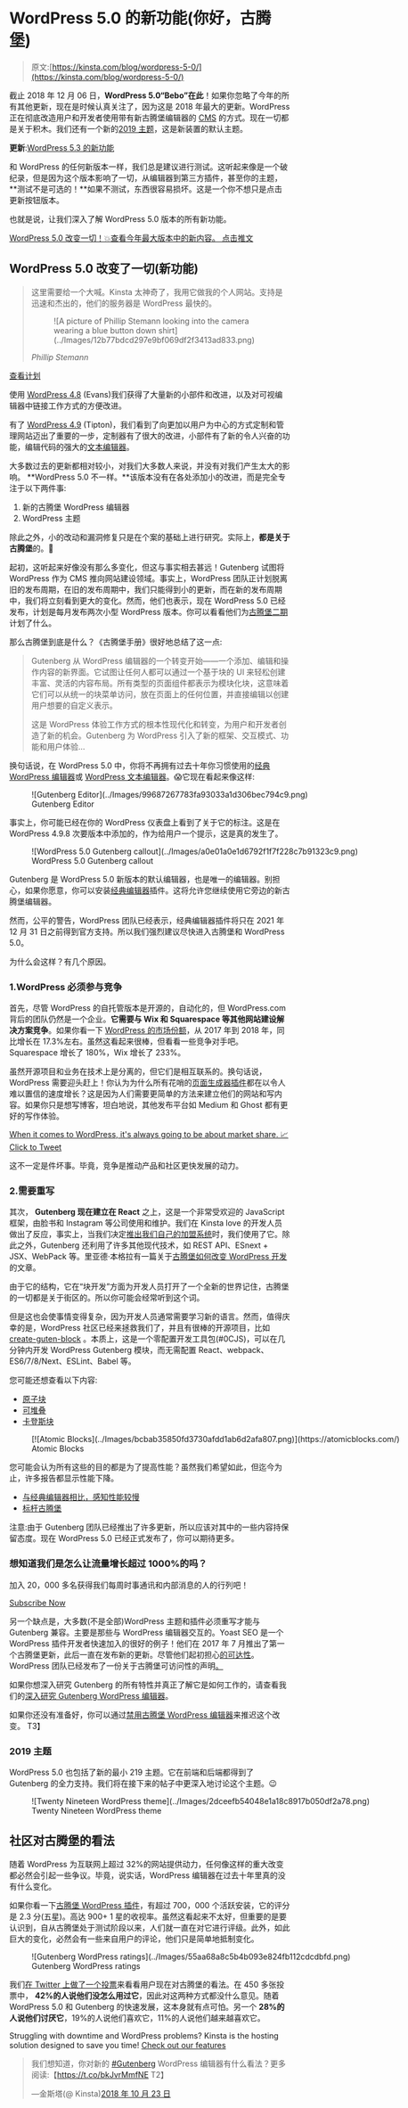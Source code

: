 # WordPress 5.0 的新功能(你好，古腾堡)

> 原文:[https://kinsta.com/blog/wordpress-5-0/](https://kinsta.com/blog/wordpress-5-0/)

截止 2018 年 12 月 06 日，**WordPress 5.0“Bebo”在此**！如果你忽略了今年的所有其他更新，现在是时候认真关注了，因为这是 2018 年最大的更新。WordPress 正在彻底改造用户和开发者使用带有新古腾堡编辑器的 [CMS](https://kinsta.com/knowledgebase/content-management-system/) 的方式。现在一切都是关于积木。我们还有一个新的[2019 主题](https://kinsta.com/blog/twenty-nineteen-theme/)，这是新装置的默认主题。

**更新**:[WordPress 5.3 的新功能](https://kinsta.com/blog/wordpress-5-3/)

和 WordPress 的任何新版本一样，我们总是建议进行测试。这听起来像是一个破纪录，但是因为这个版本影响了一切，从编辑器到第三方插件，甚至你的主题，**测试不是可选的！**如果不测试，东西很容易损坏。这是一个你不想只是点击更新按钮版本。

也就是说，让我们深入了解 WordPress 5.0 版本的所有新功能。

[WordPress 5.0 改变一切！💥查看今年最大版本中的新内容。 点击推文](https://twitter.com/intent/tweet?url=https%3A%2F%2Fkinsta.com%2Fblog%2Fwordpress-5-0%2F&via=kinsta&text=WordPress+5.0+changes+everything%21+%F0%9F%92%A5Check+out+what%27s+new+in+the+biggest+release+of+the+year.&hashtags=WordPress%2Cgutenberg)
<kinsta-advanced-cta language="en_US" type-int-post="34379" type-int-position="0"></kinsta-advanced-cta>

## WordPress 5.0 改变了一切(新功能)

<link rel="stylesheet" href="https://kinsta.com/wp-content/themes/kinsta/dist/components/ctas/cta-mini.css?ver=2e932b8aba3918bfb818">

<aside class="sidebar-cta">

> 这里需要给一个大喊。Kinsta 太神奇了，我用它做我的个人网站。支持是迅速和杰出的，他们的服务器是 WordPress 最快的。
> 
> <footer class="wp-block-kinsta-client-quote__footer">
> 
> <figure class="wp-block-kinsta-client-quote__avatar">![A picture of Phillip Stemann looking into the camera wearing a blue button down shirt](../Images/12b77bdcd297e9bf069df2f3413ad833.png)</figure>
> 
> <cite class="wp-block-kinsta-client-quote__cite">Phillip Stemann</cite></footer>

[查看计划](https://kinsta.com/plans/)</aside>

使用 [WordPress 4.8](https://kinsta.com/blog/wordpress-4-8/) (Evans)我们获得了大量新的小部件和改进，以及对可视编辑器中链接工作方式的方便改进。

有了 [WordPress 4.9](https://kinsta.com/blog/wordpress-4-9/) (Tipton)，我们看到了向更加以用户为中心的方式定制和管理网站迈出了重要的一步，定制器有了很大的改进，小部件有了新的令人兴奋的功能，编辑代码的强大的[文本编辑器](https://kinsta.com/blog/best-text-editors/)。

大多数过去的更新都相对较小，对我们大多数人来说，并没有对我们产生太大的影响。 **WordPress 5.0 不一样。**该版本没有在各处添加小的改进，而是完全专注于以下两件事:

1.  新的古腾堡 WordPress 编辑器
2.  WordPress 主题

除此之外，小的改动和漏洞修复只是在个案的基础上进行研究。实际上，**都是关于古腾堡**的。📇

起初，这听起来好像没有那么多变化，但这与事实相去甚远！Gutenberg 试图将 WordPress 作为 CMS 推向网站建设领域。事实上，WordPress 团队正计划脱离旧的发布周期，在旧的发布周期中，我们只能得到小的更新，而在新的发布周期中，我们将立刻看到更大的变化。然而，他们也表示，现在 WordPress 5.0 已经发布，计划是每月发布两次小型 WordPress 版本。你可以看看他们为[古腾堡二期](https://make.wordpress.org/core/2018/12/08/gutenberg-phase-2/)计划了什么。

那么古腾堡到底是什么？《古腾堡手册》很好地总结了这一点:

> Gutenberg 从 WordPress 编辑器的一个转变开始——一个添加、编辑和操作内容的新界面。它试图让任何人都可以通过一个基于块的 UI 来轻松创建丰富、灵活的内容布局。所有类型的页面组件都表示为模块化块，这意味着它们可以从统一的块菜单访问，放在页面上的任何位置，并直接编辑以创建用户想要的自定义表示。
> 
> 这是 WordPress 体验工作方式的根本性现代化和转变，为用户和开发者创造了新的机会。Gutenberg 为 WordPress 引入了新的框架、交互模式、功能和用户体验…

换句话说，在 WordPress 5.0 中，你将不再拥有过去十年你习惯使用的[经典 WordPress 编辑器](https://kinsta.com/blog/wordpress-tinymce-editor/)或 [WordPress 文本编辑器](https://kinsta.com/blog/wordpress-text-editor/)。😱它现在看起来像这样:

<figure id="attachment_34469" aria-describedby="caption-attachment-34469" style="width: 1427px" class="wp-caption aligncenter">![Gutenberg Editor](../Images/99687267783fa93033a1d306bec794c9.png)

<figcaption id="caption-attachment-34469" class="wp-caption-text">Gutenberg Editor</figcaption>

</figure>

事实上，你可能已经在你的 WordPress 仪表盘上看到了关于它的标注。这是在 WordPress 4.9.8 次要版本中添加的，作为给用户一个提示，这是真的发生了。

<figure id="attachment_29519" aria-describedby="caption-attachment-29519" style="width: 1440px" class="wp-caption aligncenter">![WordPress 5.0 Gutenberg callout](../Images/a0e01a0e1d6792f1f7f228c7b91323c9.png)

<figcaption id="caption-attachment-29519" class="wp-caption-text">WordPress 5.0 Gutenberg callout</figcaption>

</figure>

Gutenberg 是 WordPress 5.0 新版本的默认编辑器，也是唯一的编辑器。别担心，如果你愿意，你可以安装[经典编辑器](https://wordpress.org/plugins/classic-editor/)插件。这将允许您继续使用它旁边的新古腾堡编辑器。

然而，公平的警告，WordPress 团队已经表示，经典编辑器插件将只在 2021 年 12 月 31 日之前得到官方支持。所以我们强烈建议尽快进入古腾堡和 WordPress 5.0。

为什么会这样？有几个原因。
<kinsta-advanced-cta language="en_US" type-int-post="34379" type-int-position="1"></kinsta-advanced-cta>

### 1.WordPress 必须参与竞争

首先，尽管 WordPress 的自托管版本是开源的，自动化的，但 WordPress.com 背后的团队仍然是一个企业。**它需要与 Wix 和 Squarespace 等其他网站建设解决方案竞争**。如果你看一下 [WordPress 的市场份额](https://kinsta.com/wordpress-market-share/)，从 2017 年到 2018 年，同比增长在 17.3%左右。虽然这看起来很棒，但看看一些竞争对手吧。Squarespace 增长了 180%，Wix 增长了 233%。

虽然开源项目和业务在技术上是分离的，但它们是相互联系的。换句话说，WordPress 需要迎头赶上！你认为为什么所有花哨的[页面生成器插件](https://kinsta.com/blog/wordpress-page-builders/)都在以令人难以置信的速度增长？这是因为人们需要更简单的方法来建立他们的网站和写内容。如果你只是想写博客，坦白地说，其他发布平台如 Medium 和 Ghost 都有更好的写作体验。

[When it comes to WordPress, it's always going to be about market share. 📈Click to Tweet](https://twitter.com/intent/tweet?url=https%3A%2F%2Fkinsta.com%2Fblog%2Fwordpress-5-0%2F&via=kinsta&text=When+it+comes+to+WordPress%2C+it%27s+always+going+to+be+about+market+share.+%F0%9F%93%88&hashtags=WordPress%2CCMS)

这不一定是件坏事。毕竟，竞争是推动产品和社区更快发展的动力。

### 2.需要重写

其次， **Gutenberg 现在建立在 React** 之上，这是一个非常受欢迎的 JavaScript 框架，由脸书和 Instagram 等公司使用和维护。我们在 Kinsta love 的开发人员做出了反应，事实上，当我们决定[推出我们自己的加盟系统](https://kinsta.com/blog/affiliate-system/)时，我们使用了它。除此之外，Gutenberg 还利用了许多其他现代技术，如 REST API、ESnext + JSX、WebPack 等。里亚德·本格拉有一篇关于[古腾堡如何改变 WordPress 开发](https://riad.blog/2017/10/06/how-gutenberg-is-changing-wordpress-development/)的文章。

由于它的结构，它在“块开发”方面为开发人员打开了一个全新的世界记住，古腾堡的一切都是关于街区的。所以你可能会经常听到这个词。

但是这也会使事情变得复杂，因为开发人员通常需要学习新的语言。然而，值得庆幸的是，WordPress 社区已经来拯救我们了，并且有很棒的开源项目，比如 [create-guten-block](https://github.com/ahmadawais/create-guten-block) 。本质上，这是一个零配置开发工具包(#0CJS)，可以在几分钟内开发 WordPress Gutenberg 模块，而无需配置 React、webpack、ES6/7/8/Next、ESLint、Babel 等。

您可能还想查看以下内容:

*   [原子块](https://atomicblocks.com/)
*   [可堆叠](https://wpstackable.com/)
*   [卡登斯块](https://wordpress.org/plugins/kadence-blocks/)

<figure id="attachment_34525" aria-describedby="caption-attachment-34525" style="width: 1647px" class="wp-caption aligncenter">[![Atomic Blocks](../Images/bcbab35850fd3730afdd1ab6d2afa807.png)](https://atomicblocks.com/)

<figcaption id="caption-attachment-34525" class="wp-caption-text">Atomic Blocks</figcaption>

</figure>

您可能会认为所有这些的目的都是为了提高性能？虽然我们希望如此，但迄今为止，许多报告都显示性能下降。

*   [与经典编辑器相比，感知性能较慢](https://github.com/WordPress/gutenberg/issues/6466)
*   [标杆古腾堡](https://gschoppe.com/wordpress/benchmarking-gutenberg/)

注意:由于 Gutenberg 团队已经推出了许多更新，所以应该对其中的一些内容持保留态度。现在 WordPress 5.0 已经正式发布了，你可以期待更多。

 <dialog id="newsletter" class="dialog dialog has-dark-blue-background-color email-modal" aria-hidden="true">## 注册订阅时事通讯

<kinsta-form show-name="false" show-phone="false" show-website="false" show-company="false" show-disk-space="false" show-monthly-visits="false" show-number-of-websites="false" show-message="false" submit-button-text="Sign Up Now" submit-button-text-sending="Signing Up..." success-title="Thanks for subscribing!" success-message="Keep an eye out for our next newsletter." terms-template="newsletter" hubspot-source="subscribe_to_newsletter" submit-button-text-loading="Signing Up"></kinsta-form></dialog>

### 想知道我们是怎么让流量增长超过 1000%的吗？

加入 20，000 多名获得我们每周时事通讯和内部消息的人的行列吧！

[Subscribe Now](#newsletter)

另一个缺点是，大多数(不是全部)WordPress 主题和插件必须重写才能与 Gutenberg 兼容。主要是那些与 WordPress 编辑器交互的。Yoast SEO 是一个 WordPress 插件开发者快速加入的很好的例子！他们在 2017 年 7 月推出了第一个古腾堡更新，此后一直在发布新的更新。尽管他们起初担心[的可达性](https://joost.blog/gutenberg-and-yoast-seo/)。WordPress 团队已经发布了一份关于古腾堡可访问性的声明[。](https://make.wordpress.org/core/2018/10/18/regarding-accessibility-in-gutenberg/)

如果你想深入研究 Gutenberg 的所有特性并真正了解它是如何工作的，请查看我们的[深入研究 Gutenberg WordPress 编辑器](https://kinsta.com/blog/gutenberg-wordpress-editor/)。

如果你还没有准备好，你可以通过[禁用古腾堡 WordPress 编辑器](https://kinsta.com/blog/disable-gutenberg-wordpress-editor/)来推迟这个改变。
T3】

### 2019 主题

WordPress 5.0 也包括了新的最小 219 主题。它在前端和后端都得到了 Gutenberg 的全力支持。我们将在接下来的帖子中更深入地讨论这个主题。😉

<figure id="attachment_34592" aria-describedby="caption-attachment-34592" style="width: 1553px" class="wp-caption aligncenter">![Twenty Nineteen WordPress theme](../Images/2dceefb54048e1a18c8917b050df2a78.png)

<figcaption id="caption-attachment-34592" class="wp-caption-text">Twenty Nineteen WordPress theme</figcaption>

</figure>

## 社区对古腾堡的看法

随着 WordPress 为互联网上超过 32%的网站提供动力，任何像这样的重大改变都必然会引起一些争议。毕竟，说实话，WordPress 编辑器在过去十年里真的没有什么变化。

如果你看一下[古腾堡 WordPress 插件](https://wordpress.org/plugins/gutenberg/)，有超过 700，000 个活跃安装，它的评分是 2.3 分(五星)。高达 900+ 1 星的收视率。虽然这看起来不太好，但重要的是要认识到，自从古腾堡处于测试阶段以来，人们就一直在对它进行评级。此外，如此巨大的变化，必然会有一些来自用户的评论，他们只是简单地抵制变化。

<figure id="attachment_37138" aria-describedby="caption-attachment-37138" style="width: 1629px" class="wp-caption aligncenter">![Gutenberg WordPress ratings](../Images/55aa68a8c5b4b093e824fb112cdcdbfd.png)

<figcaption id="caption-attachment-37138" class="wp-caption-text">Gutenberg WordPress ratings</figcaption>

</figure>

我们[在 Twitter 上做了一个投票](https://twitter.com/kinsta/status/1054875438600740864)来看看用户现在对古腾堡的看法。在 450 多张投票中， **42%的人说他们没怎么用过它**，因此对这两种方式都没什么意见。随着 WordPress 5.0 和 Gutenberg 的快速发展，这本身就有点可怕。另一个 **28%的人说他们讨厌它**，19%的人说他们喜欢它，11%的人说他们越来越喜欢它。

Struggling with downtime and WordPress problems? Kinsta is the hosting solution designed to save you time! [Check out our features](https://kinsta.com/features/)

> 我们想知道，你对新的 [#Gutenberg](https://twitter.com/hashtag/Gutenberg?src=hash&ref_src=twsrc%5Etfw) WordPress 编辑器有什么看法？更多阅读:【https://t.co/bkJvrMmfNE T2】
> 
> —金斯塔(@ Kinsta)[2018 年 10 月 23 日](https://twitter.com/kinsta/status/1054875438600740864?ref_src=twsrc%5Etfw)